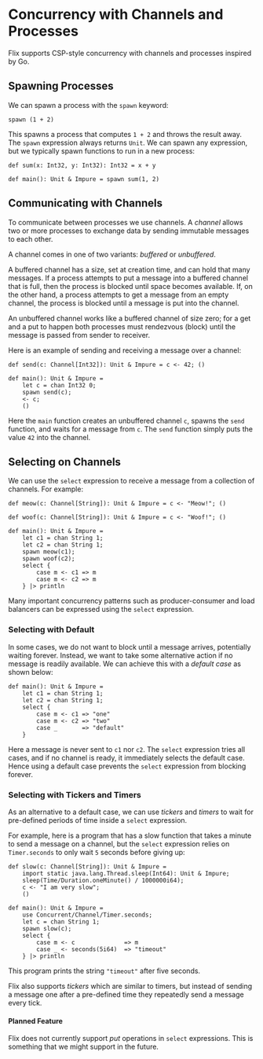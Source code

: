 # Concurrency with Channels and Processes

Flix supports CSP-style concurrency with channels and
processes inspired by Go.

## Spawning Processes

We can spawn a process with the `spawn` keyword:

```flix
spawn (1 + 2)
```

This spawns a process that computes `1 + 2` and
throws the result away.
The `spawn` expression always returns `Unit`.
We can spawn any expression, but we typically spawn
functions to run in a new process:

```flix
def sum(x: Int32, y: Int32): Int32 = x + y

def main(): Unit & Impure = spawn sum(1, 2)
```

## Communicating with Channels

To communicate between processes we use channels.
A *channel* allows two or more processes to exchange
data by sending immutable messages to each other.

A channel comes in one of two variants: *buffered* or
*unbuffered*.

A buffered channel has a size, set at creation time,
and can hold that many messages.
If a process attempts to put a message into a
buffered channel that is full, then the process is
blocked until space becomes available.
If, on the other hand, a process attempts to get a
message from an empty channel, the process is blocked
until a message is put into the channel.

An unbuffered channel works like a buffered channel
of size zero; for a get and a put to happen both
processes must rendezvous (block) until the message
is passed from sender to receiver.

Here is an example of sending and receiving a message over a channel:

```flix
def send(c: Channel[Int32]): Unit & Impure = c <- 42; ()

def main(): Unit & Impure =
    let c = chan Int32 0;
    spawn send(c);
    <- c;
    ()
```

Here the `main` function creates an unbuffered
channel `c`, spawns the `send` function, and waits
for a message from `c`.
The `send` function simply puts the value `42` into
the channel.

## Selecting on Channels

We can use the `select` expression to receive a
message from a collection of channels.
For example:

```flix
def meow(c: Channel[String]): Unit & Impure = c <- "Meow!"; ()

def woof(c: Channel[String]): Unit & Impure = c <- "Woof!"; ()

def main(): Unit & Impure =
    let c1 = chan String 1;
    let c2 = chan String 1;
    spawn meow(c1);
    spawn woof(c2);
    select {
        case m <- c1 => m
        case m <- c2 => m
    } |> println

```

Many important concurrency patterns such as
producer-consumer and load balancers can be expressed
using the `select` expression.

### Selecting with Default

In some cases, we do not want to block until a
message arrives, potentially waiting forever.
Instead, we want to take some alternative action if
no message is readily available.
We can achieve this with a *default case* as shown
below:

```flix
def main(): Unit & Impure =
    let c1 = chan String 1;
    let c2 = chan String 1;
    select {
        case m <- c1 => "one"
        case m <- c2 => "two"
        case _       => "default"
    }
```

Here a message is never sent to `c1` nor `c2`.
The `select` expression tries all cases, and if no
channel is ready, it immediately selects the default
case.
Hence using a default case prevents the `select`
expression from blocking forever.

### Selecting with Tickers and Timers

As an alternative to a default case, we can use
*tickers* and *timers* to wait for pre-defined
periods of time inside a `select` expression.

For example, here is a program that has a slow
function that takes a minute to send a message on
a channel, but the `select` expression relies on
`Timer.seconds` to only wait `5` seconds before
giving up:

```flix
def slow(c: Channel[String]): Unit & Impure =
    import static java.lang.Thread.sleep(Int64): Unit & Impure;
    sleep(Time/Duration.oneMinute() / 1000000i64);
    c <- "I am very slow";
    ()

def main(): Unit & Impure =
    use Concurrent/Channel/Timer.seconds;
    let c = chan String 1;
    spawn slow(c);
    select {
        case m <- c              => m
        case _ <- seconds(5i64)  => "timeout"
    } |> println
```

This program prints the string `"timeout"` after five
seconds.

Flix also supports *tickers* which are similar to
timers, but instead of sending a message one after a
pre-defined time they repeatedly send a message every
tick.

#### Planned Feature

Flix does not currently support *put* operations in
`select` expressions.
This is something that we might support in the future.
